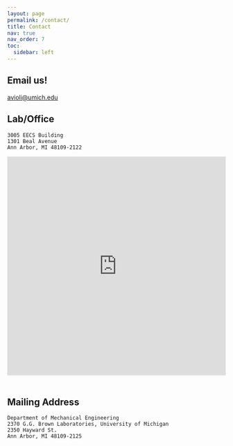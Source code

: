 ```yaml
---
layout: page
permalink: /contact/
title: Contact
nav: true
nav_order: 7
toc:
  sidebar: left
---
```


## Email us!

<avioli@umich.edu>

## Lab/Office

```
3005 EECS Building
1301 Beal Avenue
Ann Arbor, MI 48109-2122
```

<div style="padding-bottom: 20px; width: 100%;">
    <div style="position: relative; width: 100%; padding-bottom: 100%;">
        <iframe src="https://www.google.com/maps/embed?pb=!1m14!1m8!1m3!1d5902.698659477167!2d-83.714075!3d42.292411!3m2!1i1024!2i768!4f13.1!3m3!1m2!1s0x883cae85c52f9e33%3A0x43a6d17ee53ad2c4!2sElectrical%20Engineering%20and%20Computer%20Science%20Building%2C%201301%20Beal%20Ave%2C%20Ann%20Arbor%2C%20MI%2048109!5e0!3m2!1sen!2sus!4v1708315117519!5m2!1sen!2sus" style="position: absolute; top: 0; left: 0; width: 100%; height: 100%; border: 0;" allowfullscreen="" loading="lazy" referrerpolicy="no-referrer-when-downgrade" class="rounded"></iframe>
    </div>
</div>


## Mailing Address

```
Department of Mechanical Engineering
2370 G.G. Brown Laboratories, University of Michigan
2350 Hayward St.
Ann Arbor, MI 48109-2125
```
